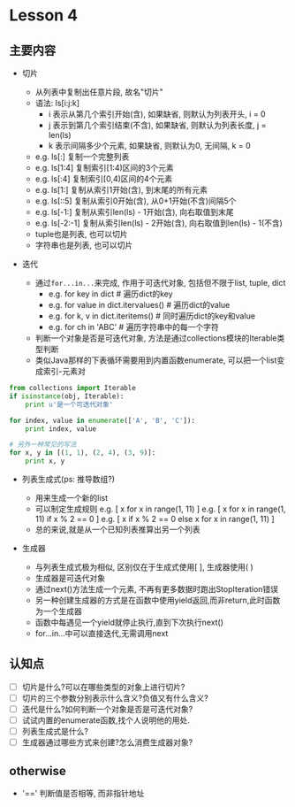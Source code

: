 # Lesson 4

## 主要内容

- 切片
    - 从列表中复制出任意片段, 故名"切片"
    - 语法: ls[i:j:k]
        - i 表示从第几个索引开始(含), 如果缺省, 则默认为列表开头, i = 0
        - j 表示到第几个索引结束(不含), 如果缺省, 则默认为列表长度, j = len(ls)
        - k 表示间隔多少个元素, 如果缺省, 则默认为0, 无间隔, k = 0
    - e.g. ls[:] 复制一个完整列表
    - e.g. ls[1:4] 复制索引[1:4)区间的3个元素
    - e.g. ls[:4] 复制索引[0,4)区间的4个元素
    - e.g. ls[1:] 复制从索引1开始(含), 到末尾的所有元素
    - e.g. ls[::5] 复制从索引0开始(含), 从0+1开始(不含)间隔5个
    - e.g. ls[-1:] 复制从索引len(ls) - 1开始(含), 向右取值到末尾
    - e.g. ls[-2:-1] 复制从索引len(ls) - 2开始(含), 向右取值到len(ls) - 1(不含)
    - tuple也是列表, 也可以切片
    - 字符串也是列表, 也可以切片

- 迭代
    - 通过`for...in...`来完成, 作用于可迭代对象, 包括但不限于list, tuple, dict
        - e.g. for key in dict                  # 遍历dict的key
        - e.g. for value in dict.itervalues()   # 遍历dict的value
        - e.g. for k, v in dict.iteritems()     # 同时遍历dict的key和value
        - e.g. for ch in 'ABC'                  # 遍历字符串中的每一个字符
    - 判断一个对象是否是可迭代对象, 方法是通过collections模块的Iterable类型判断
    - 类似Java那样的下表循环需要用到内置函数enumerate, 可以把一个list变成索引-元素对

```python
from collections import Iterable
if isinstance(obj, Iterable):
    print u'是一个可迭代对象'
```

```python
for index, value in enumerate(['A', 'B', 'C']):
    print index, value

# 另外一种常见的写法
for x, y in [(1, 1), (2, 4), (3, 9)]:
    print x, y
```

- 列表生成式(ps: 推导数组?)
    - 用来生成一个新的list
    - 可以制定生成规则
        e.g. [ x for x in range(1, 11) ]
        e.g. [ x for x in range(1, 11) if x % 2 == 0 ]
        e.g. [ x if x % 2 == 0 else x for x in range(1, 11) ]
    - 总的来说,就是从一个已知列表推算出另一个列表

- 生成器
    - 与列表生成式极为相似, 区别仅在于生成式使用[  ], 生成器使用(  )
    - 生成器是可迭代对象
    - 通过next()方法生成一个元素, 不再有更多数据时跑出StopIteration错误
    - 另一种创建生成器的方式是在函数中使用yield返回,而非return,此时函数为一个生成器
    - 函数中每遇见一个yield就停止执行,直到下次执行next()
    - for...in...中可以直接迭代,无需调用next

## 认知点

- [ ] 切片是什么?可以在哪些类型的对象上进行切片?
- [ ] 切片的三个参数分别表示什么含义?负值又有什么含义?
- [ ] 迭代是什么?如何判断一个对象是否是可迭代对象?
- [ ] 试试内置的enumerate函数,找个人说明他的用处.
- [ ] 列表生成式是什么?
- [ ] 生成器通过哪些方式来创建?怎么消费生成器对象?

## otherwise

- '==' 判断值是否相等, 而非指针地址
